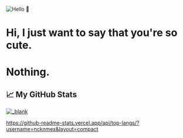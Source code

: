 ![Hello 👋](https://cdn.discordapp.com/attachments/775526710279012363/775534207602393098/bec44e8218cf714d8b36592dfa34850a.gif)

# Hi, I just want to say that you're so cute.

# Nothing.

## &#x1f4c8; My GitHub Stats
<a href="https://github.com/ncknmex/ncknmex">
  <img align="center" src="https://github-readme-stats.vercel.app/api?username=ncknmex&show_icons=true&line_height=27&count_private=true&title_color=ffffff&text_color=c9cacc&icon_color=2bbc8a&bg_color=1d1f21" alt="_blank" />
</a>
<br>

https://github-readme-stats.vercel.app/api/top-langs/?username=ncknmex&layout=compact
